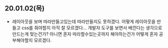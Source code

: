 ## 20.01.02(목)

+ 레이아웃을 보며 따라만들고있는데 따라만들지도 못하겠다.
어떻게 레이아웃을 만들고 css를 줘야할지 아직 잘 모르겠다... 개발자 도구를 보면서 배낀다는 생각으로 만드는게 맞는건가? 아니면 혼자 따라할수있는곳까지 해야하는건가 어떻게 혼자 공부해야할지 모르겠다.

